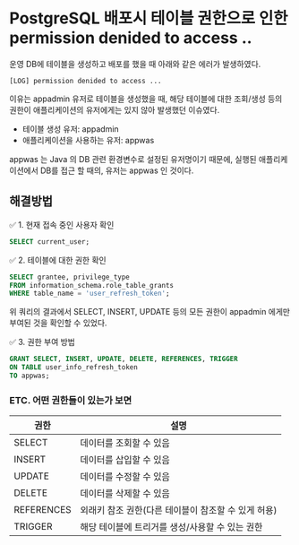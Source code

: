 # PostgreSQL 배포시 테이블 권한으로 인한 permission denided to access ..

운영 DB에 테이블을 생성하고 배포를 했을 때 아래와 같은 에러가 발생하였다.

```shell
[LOG] permission denided to access ...
```

이유는 appadmin 유저로 테이블을 생성했을 때, 해당 테이블에 대한 조회/생성 등의 권한이 애플리케이션의
유저에게는 있지 않아 발생했던 이슈였다.

- 테이블 생성 유저: appadmin
- 애플리케이션을 사용하는 유저: appwas

appwas 는 Java 의 DB 관련 환경변수로 설정된 유저명이기 때문에, 실행된 애플리케이션에서 DB를 접근
할 때의, 유저는 appwas 인 것이다.

## 해결방법

✅ 1. 현재 접속 중인 사용자 확인

```sql
SELECT current_user;
```

✅ 2. 테이블에 대한 권한 확인

```sql
SELECT grantee, privilege_type
FROM information_schema.role_table_grants
WHERE table_name = 'user_refresh_token';
```

위 쿼리의 결과에서 SELECT, INSERT, UPDATE 등의 모든 권한이 appadmin 에게만 부여된 것을
확인할 수 있었다.

✅ 3. 권한 부여 방법

```sql
GRANT SELECT, INSERT, UPDATE, DELETE, REFERENCES, TRIGGER
ON TABLE user_info_refresh_token
TO appwas;
```

### ETC. 어떤 권한들이 있는가 보면

|권한|설명|
|------|---|
|SELECT|데이터를 조회할 수 있음|
|INSERT|데이터를 삽입할 수 있음|
|UPDATE|데이터를 수정할 수 있음|
|DELETE|데이터를 삭제할 수 있음|
|REFERENCES|외래키 참조 권한(다른 테이블이 참조할 수 있게 허용)|
|TRIGGER|해당 테이블에 트리거를 생성/사용할 수 있는 권한|
